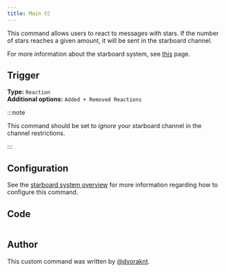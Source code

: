 ```yaml
---
title: Main CC
---
```


This command allows users to react to messages with stars. If the number of stars reaches a given amount, it will be sent in the starboard channel.

For more information about the starboard system, see [this](overview) page.

## Trigger

**Type:** `Reaction`<br />
**Additional options:** `Added + Removed Reactions`

:::note

This command should be set to _ignore_ your starboard channel in the channel restrictions.

:::

## Configuration

See the [starboard system overview](overview/#configuration) for more information regarding how to configure this command.

## Code

```gotmpl file=../../../../src/fun/starboard/v2/starboard.go.tmpl

```

## Author

This custom command was written by [@dvoraknt](https://github.com/dvoraknt).
